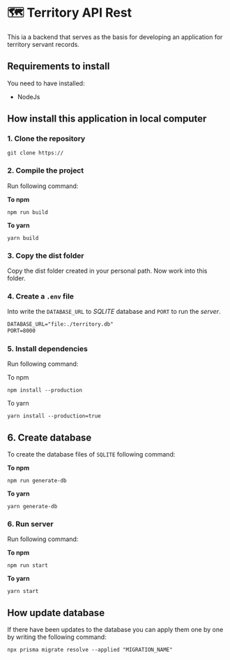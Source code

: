 # 🗺 Territory API Rest

This ia a backend that serves as the basis for developing an application for territory servant records.

## Requirements to install

You need to have installed:

- NodeJs

## How install this application in local computer

### 1. Clone the repository

```
git clone https://
```

### 2. Compile the project

Run following command:

**To npm**

```
npm run build
```

**To yarn**

```
yarn build
```

### 3. Copy the dist folder

Copy the dist folder created in your personal path. Now work into this folder.

### 4. Create a `.env` file

Into write the `DATABASE_URL` to _SQLITE_ database and `PORT` to run the _server_.

```txt
DATABASE_URL="file:./territory.db"
PORT=8000
```

### 5. Install dependencies

Run following command:

To npm

```
npm install --production
```

To yarn

```
yarn install --production=true
```

## 6. Create database

To create the database files of `SQLITE` following command:

**To npm**

```
npm run generate-db
```

**To yarn**

```
yarn generate-db
```

### 6. Run server

Run following command:

**To npm**

```
npm run start
```

**To yarn**

```
yarn start
```

## How update database

If there have been updates to the database you can apply them one by one by writing the following command:

```
npx prisma migrate resolve --applied "MIGRATION_NAME"
```
